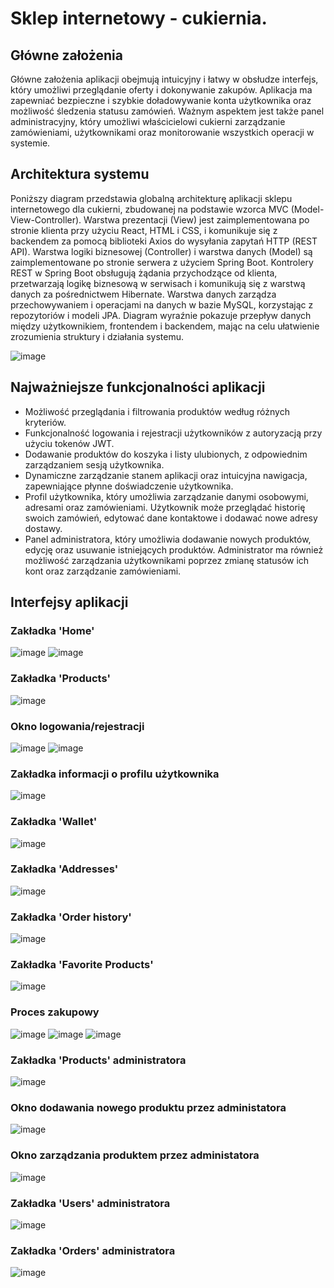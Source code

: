 # Sklep internetowy - cukiernia.

## Główne założenia
Główne założenia aplikacji obejmują intuicyjny i łatwy w obsłudze interfejs, który umożliwi przeglądanie oferty i dokonywanie zakupów. Aplikacja ma zapewniać bezpieczne i szybkie doładowywanie konta użytkownika oraz możliwość śledzenia statusu zamówień. Ważnym aspektem jest także panel administracyjny, który umożliwi właścicielowi cukierni zarządzanie zamówieniami, użytkownikami oraz monitorowanie wszystkich operacji w systemie.

## Architektura systemu
Poniższy diagram przedstawia globalną architekturę aplikacji sklepu internetowego dla cukierni, zbudowanej na podstawie wzorca MVC (Model-View-Controller). Warstwa prezentacji (View) jest zaimplementowana po stronie klienta przy użyciu React, HTML i CSS, i komunikuje się z backendem za pomocą biblioteki Axios do wysyłania zapytań HTTP (REST API). Warstwa logiki biznesowej (Controller) i warstwa danych (Model) są zaimplementowane po stronie serwera z użyciem Spring Boot. Kontrolery REST w Spring Boot obsługują żądania przychodzące od klienta, przetwarzają logikę biznesową w serwisach i komunikują się z warstwą danych za pośrednictwem Hibernate. Warstwa danych zarządza przechowywaniem i operacjami na danych w bazie MySQL, korzystając z repozytoriów i modeli JPA. Diagram wyraźnie pokazuje przepływ danych między użytkownikiem, frontendem i backendem, mając na celu ułatwienie zrozumienia struktury i działania systemu.

![image](https://github.com/user-attachments/assets/67bc53d2-f423-4e17-b286-a954d30d34dd)

## Najważniejsze funkcjonalności aplikacji
- Możliwość przeglądania i filtrowania produktów według różnych kryteriów.
- Funkcjonalność logowania i rejestracji użytkowników z autoryzacją przy użyciu tokenów JWT.
- Dodawanie produktów do koszyka i listy ulubionych, z odpowiednim zarządzaniem sesją użytkownika.
- Dynamiczne zarządzanie stanem aplikacji oraz intuicyjna nawigacja, zapewniające płynne doświadczenie użytkownika.
- Profil użytkownika, który umożliwia zarządzanie danymi osobowymi, adresami oraz zamówieniami. Użytkownik może przeglądać historię swoich zamówień, edytować dane kontaktowe i dodawać nowe adresy dostawy.
- Panel administratora, który umożliwia dodawanie nowych produktów, edycję oraz usuwanie istniejących produktów. Administrator ma również możliwość zarządzania użytkownikami poprzez zmianę statusów ich kont oraz zarządzanie zamówieniami.

## Interfejsy aplikacji
### Zakładka 'Home'
![image](https://github.com/user-attachments/assets/647d126f-ce6c-421f-b395-c99e437783e4)
![image](https://github.com/user-attachments/assets/97e69fb5-7fc6-47dc-941c-b826a6aa10d7)

### Zakładka 'Products'
![image](https://github.com/user-attachments/assets/79d47530-1e3f-429b-a00a-3826180e0ef6)

### Okno logowania/rejestracji
![image](https://github.com/user-attachments/assets/3a61e0b8-6a4f-49d2-930b-9e8b15d70520)
![image](https://github.com/user-attachments/assets/db499769-1ead-44a9-994a-8e2243a4d062)

### Zakładka informacji o profilu użytkownika
![image](https://github.com/user-attachments/assets/4d4332d3-777b-4e23-938b-bc0b21c7eb4b)

### Zakładka 'Wallet'
![image](https://github.com/user-attachments/assets/23e5d5ac-68bf-4f83-aa98-daf577a13191)

### Zakładka 'Addresses'
![image](https://github.com/user-attachments/assets/0693c5e1-e5ca-4435-9dff-9efae2ec5354)

### Zakładka 'Order history'
![image](https://github.com/user-attachments/assets/47a78ed3-4cfa-4cea-9356-c9f7d495abb0)

### Zakładka 'Favorite Products'
![image](https://github.com/user-attachments/assets/8c364dec-45bc-463b-852f-7c6ea0841be3)

### Proces zakupowy
![image](https://github.com/user-attachments/assets/f83ba519-54eb-4ad6-9989-38e296dfc1b7)
![image](https://github.com/user-attachments/assets/7afbbbd1-2cb0-4d25-a8a3-059072845c50)
![image](https://github.com/user-attachments/assets/c5ff84d4-0061-4bce-9026-656840f796bd)

### Zakładka 'Products' administratora
![image](https://github.com/user-attachments/assets/624c82a4-50c4-4a5a-ab7b-66fb3e9aa1ed)

### Okno dodawania nowego produktu przez administatora
![image](https://github.com/user-attachments/assets/1c6cd4a3-1e1c-42ed-bacc-49ba7b8f01eb)

### Okno zarządzania produktem przez administatora
![image](https://github.com/user-attachments/assets/a4f45c9d-c4d2-44f5-97c4-24baa21ecf55)

### Zakładka 'Users' administratora
![image](https://github.com/user-attachments/assets/b159d1b9-e8fb-4d7f-993e-5ab3e5f2827e)

### Zakładka 'Orders' administratora
![image](https://github.com/user-attachments/assets/913da5d2-2ab8-487e-ae02-c04cbd5549c5)
